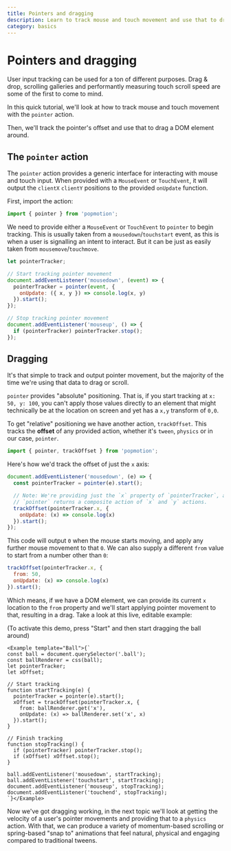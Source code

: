 ```yaml
---
title: Pointers and dragging
description: Learn to track mouse and touch movement and use that to drag DOM elements.
category: basics
---
```


# Pointers and dragging

User input tracking can be used for a ton of different purposes. Drag & drop, scrolling galleries and performantly measuring touch scroll speed are some of the first to come to mind.

In this quick tutorial, we'll look at how to track mouse and touch movement with the `pointer` action.

Then, we'll track the pointer's offset and use that to drag a DOM element around.

## The `pointer` action

The `pointer` action provides a generic interface for interacting with mouse and touch input. When provided with a `MouseEvent` or `TouchEvent`, it will output the `clientX` `clientY` positions to the provided `onUpdate` function.

First, import the action:

```javascript
import { pointer } from 'popmotion';
```

We need to provide either a `MouseEvent` or `TouchEvent` to `pointer` to begin tracking. This is usually taken from a `mousedown`/`touchstart` event, as this is when a user is signalling an intent to interact. But it can be just as easily taken from `mousemove`/`touchmove`.

```javascript
let pointerTracker;

// Start tracking pointer movement
document.addEventListener('mousedown', (event) => {
  pointerTracker = pointer(event, {
    onUpdate: ({ x, y }) => console.log(x, y)
  }).start();
});

// Stop tracking pointer movement
document.addEventListener('mouseup', () => {
  if (pointerTracker) pointerTracker.stop();
});
```

## Dragging

It's that simple to track and output pointer movement, but the majority of the time we're using that data to drag or scroll.

`pointer` provides "absolute" positioning. That is, if you start tracking at `x: 50, y: 100`, you can't apply those values directly to an element that might technically be at the location on screen and yet has a `x,y` transform of `0,0`.

To get "relative" positioning we have another action, `trackOffset`. This tracks the **offset** of any provided action, whether it's `tween`, `physics` or in our case, `pointer`.

```javascript
import { pointer, trackOffset } from 'popmotion';
```

Here's how we'd track the offset of just the `x` axis:

```javascript
document.addEventListener('mousedown', (e) => {
  const pointerTracker = pointer(e).start();

  // Note: We're providing just the `x` property of `pointerTracker`, as
  // `pointer` returns a composite action of `x` and `y` actions.
  trackOffset(pointerTracker.x, {
    onUpdate: (x) => console.log(x)
  }).start();
});
```

This code will output `0` when the mouse starts moving, and apply any further mouse movement to that `0`. We can also supply a different `from` value to start from a number other than `0`:

```javascript
trackOffset(pointerTracker.x, {
  from: 50,
  onUpdate: (x) => console.log(x)
}).start();
```

Which means, if we have a DOM element, we can provide its current `x` location to the `from` property and we'll start applying pointer movement to that, resulting in a drag. Take a look at this live, editable example:

(To activate this demo, press "Start" and then start dragging the ball around)

```marksy
<Example template="Ball">{`
const ball = document.querySelector('.ball');
const ballRenderer = css(ball);
let pointerTracker;
let xOffset;

// Start tracking
function startTracking(e) {
  pointerTracker = pointer(e).start();
  xOffset = trackOffset(pointerTracker.x, {
    from: ballRenderer.get('x'),
    onUpdate: (x) => ballRenderer.set('x', x)
  }).start();
}

// Finish tracking
function stopTracking() {
  if (pointerTracker) pointerTracker.stop();
  if (xOffset) xOffset.stop();
}

ball.addEventListener('mousedown', startTracking);
ball.addEventListener('touchstart', startTracking);
document.addEventListener('mouseup', stopTracking);
document.addEventListener('touchend', stopTracking);
`}</Example>
```

Now we've got dragging working, in the next topic we'll look at getting the velocity of a user's pointer movements and providing that to a `physics` action. With that, we can produce a variety of momentum-based scrolling or spring-based "snap to" animations that feel natural, physical and engaging compared to traditional tweens.

